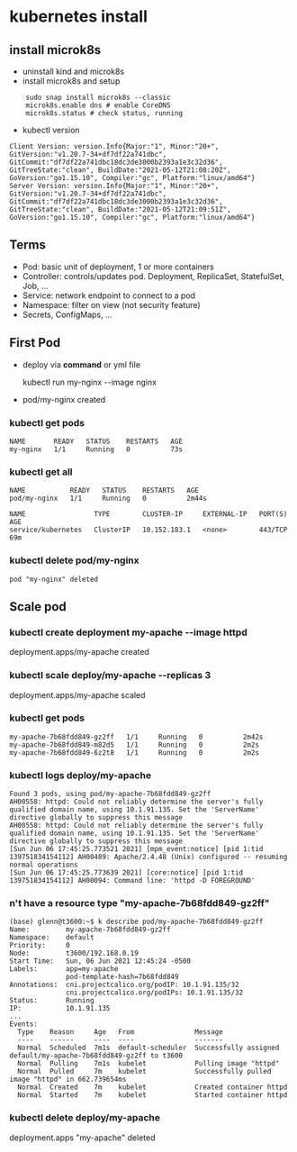 # kubernetes install 

## install microk8s
* uninstall kind and microk8s
* install microk8s and setup

```
	sudo snap install microk8s --classic
	microk8s.enable dns # enable CoreDNS
	microk8s.status # check status, running
```

* kubectl version 

```
Client Version: version.Info{Major:"1", Minor:"20+", GitVersion:"v1.20.7-34+df7df22a741dbc", GitCommit:"df7df22a741dbc18dc3de3000b2393a1e3c32d36", GitTreeState:"clean", BuildDate:"2021-05-12T21:08:20Z", GoVersion:"go1.15.10", Compiler:"gc", Platform:"linux/amd64"}
Server Version: version.Info{Major:"1", Minor:"20+", GitVersion:"v1.20.7-34+df7df22a741dbc", GitCommit:"df7df22a741dbc18dc3de3000b2393a1e3c32d36", GitTreeState:"clean", BuildDate:"2021-05-12T21:09:51Z", GoVersion:"go1.15.10", Compiler:"gc", Platform:"linux/amd64"}
```

## Terms
* Pod: basic unit of deployment, 1 or more containers
* Controller: controls/updates pod.  Deployment, ReplicaSet, StatefulSet, Job, ...
* Service: network endpoint to connect to a pod
* Namespace: filter on view (not security feature)
* Secrets, ConfigMaps, ...

## First Pod
* deploy via **command** or yml file

  kubectl run my-nginx --image nginx

*   pod/my-nginx created

### kubectl get pods

```
NAME       READY   STATUS    RESTARTS   AGE
my-nginx   1/1     Running   0          73s
```

### kubectl get all
```
NAME           READY   STATUS    RESTARTS   AGE
pod/my-nginx   1/1     Running   0          2m44s

NAME                 TYPE        CLUSTER-IP     EXTERNAL-IP   PORT(S)   AGE
service/kubernetes   ClusterIP   10.152.183.1   <none>        443/TCP   69m
```

### kubectl delete pod/my-nginx
```
pod "my-nginx" deleted
```

## Scale pod

### kubectl create deployment my-apache --image httpd
deployment.apps/my-apache created
### kubectl scale deploy/my-apache --replicas 3
deployment.apps/my-apache scaled
### kubectl get pods
```
my-apache-7b68fdd849-gz2ff   1/1     Running   0          2m42s
my-apache-7b68fdd849-m82d5   1/1     Running   0          2m2s
my-apache-7b68fdd849-6z2t8   1/1     Running   0          2m2s
```

### kubectl logs deploy/my-apache
```
Found 3 pods, using pod/my-apache-7b68fdd849-gz2ff
AH00558: httpd: Could not reliably determine the server's fully qualified domain name, using 10.1.91.135. Set the 'ServerName' directive globally to suppress this message
AH00558: httpd: Could not reliably determine the server's fully qualified domain name, using 10.1.91.135. Set the 'ServerName' directive globally to suppress this message
[Sun Jun 06 17:45:25.773521 2021] [mpm_event:notice] [pid 1:tid 139751834154112] AH00489: Apache/2.4.48 (Unix) configured -- resuming normal operations
[Sun Jun 06 17:45:25.773639 2021] [core:notice] [pid 1:tid 139751834154112] AH00094: Command line: 'httpd -D FOREGROUND'

```
### n't have a resource type "my-apache-7b68fdd849-gz2ff"
```
(base) glenn@t3600:~$ k describe pod/my-apache-7b68fdd849-gz2ff
Name:         my-apache-7b68fdd849-gz2ff
Namespace:    default
Priority:     0
Node:         t3600/192.168.0.19
Start Time:   Sun, 06 Jun 2021 12:45:24 -0500
Labels:       app=my-apache
              pod-template-hash=7b68fdd849
Annotations:  cni.projectcalico.org/podIP: 10.1.91.135/32
              cni.projectcalico.org/podIPs: 10.1.91.135/32
Status:       Running
IP:           10.1.91.135
...
Events:
  Type    Reason     Age   From               Message
  ----    ------     ----  ----               -------
  Normal  Scheduled  7m1s  default-scheduler  Successfully assigned default/my-apache-7b68fdd849-gz2ff to t3600
  Normal  Pulling    7m1s  kubelet            Pulling image "httpd"
  Normal  Pulled     7m    kubelet            Successfully pulled image "httpd" in 662.739654ms
  Normal  Created    7m    kubelet            Created container httpd
  Normal  Started    7m    kubelet            Started container httpd

```


### kubectl delete deploy/my-apache
deployment.apps "my-apache" deleted


```
